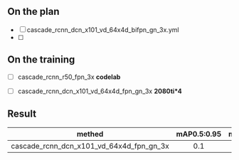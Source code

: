 ## On the plan
- [ ] cascade_rcnn_dcn_x101_vd_64x4d_bifpn_gn_3x.yml
- [ ] 
## On the training

- [ ] cascade_rcnn_r50_fpn_3x **codelab**
- [ ] cascade_rcnn_dcn_x101_vd_64x4d_fpn_gn_3x **2080ti*4**

  

## Result

methed | mAP0.5:0.95 | mAP0.5 | mAP0.75 | score
:-------:|:-------------:|:--------:|:---------:|:------:
cascade_rcnn_dcn_x101_vd_64x4d_fpn_gn_3x | 0.1 | 0.1 | 0.1 | 0.1
